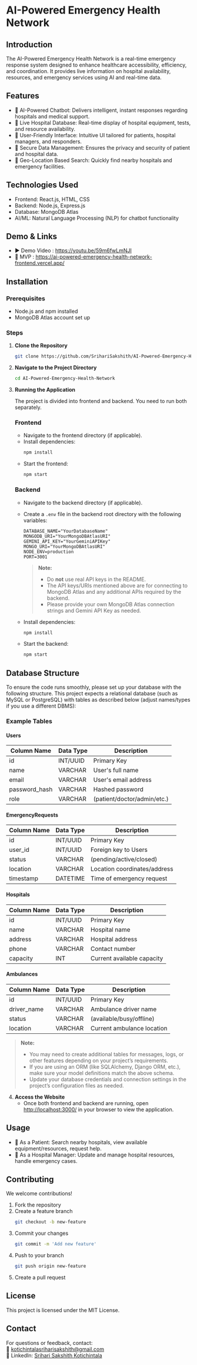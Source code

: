 # AI-Powered Emergency Health Network

## Introduction  
The AI-Powered Emergency Health Network is a real-time emergency response system designed to enhance healthcare accessibility, efficiency, and coordination. It provides live information on hospital availability, resources, and emergency services using AI and real-time data.

## Features  
- 🔹 AI-Powered Chatbot: Delivers intelligent, instant responses regarding hospitals and medical support.  
- 🔹 Live Hospital Database: Real-time display of hospital equipment, tests, and resource availability.  
- 🔹 User-Friendly Interface: Intuitive UI tailored for patients, hospital managers, and responders.  
- 🔹 Secure Data Management: Ensures the privacy and security of patient and hospital data.  
- 🔹 Geo-Location Based Search: Quickly find nearby hospitals and emergency facilities.

## Technologies Used  
- Frontend: React.js, HTML, CSS  
- Backend: Node.js, Express.js  
- Database: MongoDB Atlas  
- AI/ML: Natural Language Processing (NLP) for chatbot functionality  

## Demo & Links  
- ▶️ Demo Video : https://youtu.be/59m6fwLmNJI  
- 🚀 MVP        : https://ai-powered-emergency-health-network-frontend.vercel.app/  

## Installation

### Prerequisites  
- Node.js and npm installed  
- MongoDB Atlas account set up  

### Steps  
1. **Clone the Repository**  
   ```bash
   git clone https://github.com/SrihariSakshith/AI-Powered-Emergency-Health-Network.git
   ```

2. **Navigate to the Project Directory**  
   ```bash
   cd AI-Powered-Emergency-Health-Network
   ```

3. **Running the Application**

   The project is divided into frontend and backend. You need to run both separately.

   ### Frontend
   - Navigate to the frontend directory (if applicable).
   - Install dependencies:
     ```bash
     npm install
     ```
   - Start the frontend:
     ```bash
     npm start
     ```

   ### Backend
   - Navigate to the backend directory (if applicable).
   - Create a `.env` file in the backend root directory with the following variables:
     ```
     DATABASE_NAME="YourDatabaseName"
     MONGODB_URI="YourMongoDBAtlasURI"
     GEMINI_API_KEY="YourGeminiAPIKey"
     MONGO_URI="YourMongoDBAtlasURI"
     NODE_ENV=production
     PORT=3001
     ```
     > **Note:**  
     > - Do **not** use real API keys in the README.  
     > - The API keys/URIs mentioned above are for connecting to MongoDB Atlas and any additional APIs required by the backend.
     > - Please provide your own MongoDB Atlas connection strings and Gemini API Key as needed.

   - Install dependencies:
     ```bash
     npm install
     ```
   - Start the backend:
     ```bash
     npm start
     ```
## Database Structure

To ensure the code runs smoothly, please set up your database with the following structure. This project expects a relational database (such as MySQL or PostgreSQL) with tables as described below (adjust names/types if you use a different DBMS):

### Example Tables

#### Users
| Column Name     | Data Type    | Description                 |
|-----------------|-------------|-----------------------------|
| id              | INT/UUID    | Primary Key                 |
| name            | VARCHAR     | User's full name            |
| email           | VARCHAR     | User's email address        |
| password_hash   | VARCHAR     | Hashed password             |
| role            | VARCHAR     | (patient/doctor/admin/etc.) |

#### EmergencyRequests
| Column Name     | Data Type    | Description                     |
|-----------------|-------------|---------------------------------|
| id              | INT/UUID    | Primary Key                     |
| user_id         | INT/UUID    | Foreign key to Users            |
| status          | VARCHAR     | (pending/active/closed)         |
| location        | VARCHAR     | Location coordinates/address    |
| timestamp       | DATETIME    | Time of emergency request       |

#### Hospitals
| Column Name     | Data Type    | Description                |
|-----------------|-------------|----------------------------|
| id              | INT/UUID    | Primary Key                |
| name            | VARCHAR     | Hospital name              |
| address         | VARCHAR     | Hospital address           |
| phone           | VARCHAR     | Contact number             |
| capacity        | INT         | Current available capacity |

#### Ambulances
| Column Name     | Data Type    | Description                |
|-----------------|-------------|----------------------------|
| id              | INT/UUID    | Primary Key                |
| driver_name     | VARCHAR     | Ambulance driver name      |
| status          | VARCHAR     | (available/busy/offline)   |
| location        | VARCHAR     | Current ambulance location |

> **Note:**  
> - You may need to create additional tables for messages, logs, or other features depending on your project’s requirements.
> - If you are using an ORM (like SQLAlchemy, Django ORM, etc.), make sure your model definitions match the above schema.
> - Update your database credentials and connection settings in the project’s configuration files as needed.

4. **Access the Website**  
   - Once both frontend and backend are running, open [http://localhost:3000/](http://localhost:3000/) in your browser to view the application.

## Usage  
- 👤 As a Patient: Search nearby hospitals, view available equipment/resources, request help.  
- 🏥 As a Hospital Manager: Update and manage hospital resources, handle emergency cases.  

## Contributing  
We welcome contributions!  

1. Fork the repository  
2. Create a feature branch  
   ```bash
   git checkout -b new-feature
   ```  
3. Commit your changes  
   ```bash
   git commit -m 'Add new feature'
   ```  
4. Push to your branch  
   ```bash
   git push origin new-feature
   ```  
5. Create a pull request  

## License  
This project is licensed under the MIT License.

## Contact  
For questions or feedback, contact:  
📧 kotichintalasriharisakshith@gmail.com  
🔗 LinkedIn: [Srihari Sakshith Kotichintala](https://linkedin.com/in/srihari-sakshith-kotichintala-1a1a8a280)
